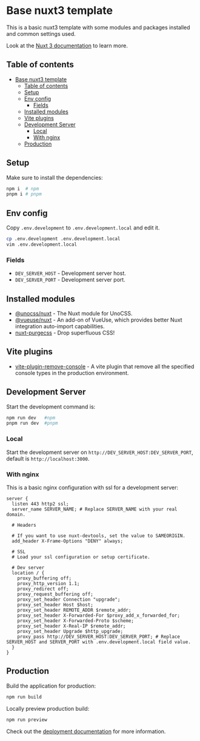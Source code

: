 # Base nuxt3 template

This is a basic nuxt3 template with some modules and packages installed and common settings used.

Look at the [Nuxt 3 documentation](https://nuxt.com/docs/getting-started/introduction) to learn more.

## Table of contents

- [Base nuxt3 template](#base-nuxt3-template)
  - [Table of contents](#table-of-contents)
  - [Setup](#setup)
  - [Env config](#env-config)
    - [Fields](#fields)
  - [Installed modules](#installed-modules)
  - [Vite plugins](#vite-plugins)
  - [Development Server](#development-server)
    - [Local](#local)
    - [With nginx](#with-nginx)
  - [Production](#production)

## Setup

Make sure to install the dependencies:

```bash
npm i  # npm
pnpm i # pnpm
```

## Env config

Copy `.env.development` to `.env.development.local` and edit it.

```bash
cp .env.development .env.development.local
vim .env.development.local
```

### Fields
- `DEV_SERVER_HOST` - Development server host.
- `DEV_SERVER_PORT` - Development server port.

## Installed modules
- [@unocss/nuxt](https://unocss.dev/integrations/nuxt) - The Nuxt module for UnoCSS.
- [@vueuse/nuxt](https://vueuse.org/nuxt/README.html) - An add-on of VueUse, which provides better Nuxt integration auto-import capabilities.
- [nuxt-purgecss](https://nuxt.com/modules/purgecss) - Drop superfluous CSS!

## Vite plugins
- [vite-plugin-remove-console](https://www.npmjs.com/package/vite-plugin-remove-console) - A vite plugin that remove all the specified console types in the production environment.

## Development Server

Start the development command is:

```bash
npm run dev   #npm
pnpm run dev  #pnpm
```

### Local

Start the development server on `http://DEV_SERVER_HOST:DEV_SERVER_PORT`, default is `http://localhost:3000`.

### With nginx

This is a basic nginx configuration with ssl for a development server:

```nginx
server {
  listen 443 http2 ssl;
  server_name SERVER_NAME; # Replace SERVER_NAME with your real domain.

  # Headers

  # If you want to use nuxt-devtools, set the value to SAMEORIGIN.
  add_header X-Frame-Options "DENY" always;

  # SSL
  # Load your ssl configuration or setup certificate.

  # Dev server
  location / {
    proxy_buffering off;
    proxy_http_version 1.1;
    proxy_redirect off;
    proxy_request_buffering off;
    proxy_set_header Connection "upgrade";
    proxy_set_header Host $host;
    proxy_set_header REMOTE_ADDR $remote_addr;
    proxy_set_header X-Forwarded-For $proxy_add_x_forwarded_for;
    proxy_set_header X-Forwarded-Proto $scheme;
    proxy_set_header X-Real-IP $remote_addr;
    proxy_set_header Upgrade $http_upgrade;
    proxy_pass http://DEV_SERVER_HOST:DEV_SERVER_PORT; # Replace SERVER_HOST and SERVER_PORT with .env.development.local field value.
  }
}
```

## Production

Build the application for production:

```bash
npm run build
```

Locally preview production build:

```bash
npm run preview
```

Check out the [deployment documentation](https://nuxt.com/docs/getting-started/deployment) for more information.
